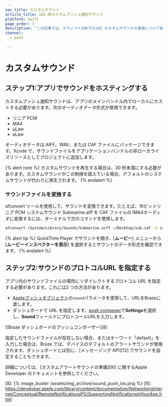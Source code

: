 ```yaml
---
nav_title: カスタムサウンド
article_title: iOS 用カスタムプッシュ通知サウンド
platform: Swift
page_order: 3
description: "この記事では、スウィフトSDKでのiOS カスタムサウンドの実装について説明します。"
channel:
  - push

---
```


# カスタムサウンド

## ステップ1:アプリでサウンドをホスティングする

カスタムプッシュ通知サウンドは、アプリのメインバンドル内でローカルにホストする必要があります。次のオーディオデータ形式が使用できます。

- リニア PCM
- MA4
- µLaw
- aLaw

オーディオデータは AIFF、WAV、または CAF ファイルにパッケージできます。Xcode で、サウンドファイルをアプリケーションバンドルの非ローカライズリソースとしてプロジェクトに追加します。

{% alert note %}
カスタムサウンドを再生する場合は、30 秒未満にする必要があります。カスタムサウンドがこの制限を超えている場合、デフォルトのシステムサウンドが代わりに再生されます。
{% endalert %}

### サウンドファイルを変換する

afconvert ツールを使用して、サウンドを変換できます。たとえば、16ビットリニア PCM システムサウンド Submarine.aiff を CAF ファイルの IMA4オーディオに変換するには、ターミナルで次のコマンドを使用します。

```bash
afconvert /System/Library/Sounds/Submarine.aiff ~/Desktop/sub.caf -d ima4 -f caff -v
```

{% alert tip %}
QuickTime Player でサウンドを開き、\[**ムービー**] メニューから \[**ムービーインスペクターを表示**] を選択するとサウンドのデータ形式を確認できます。
{% endalert %}

## ステップ2:サウンドのプロトコルURL を指定する

アプリ内のサウンドファイルの場所にリダイレクトするプロトコル URL を指定する必要があります。これには2 つの方法があります。

* [Appleプッシュオブジェクト][1]の`sound`パラメータを使用して、URLをBrazeに渡します。
* ダッシュボードで URL を指定します。[push composer][2]で**Settings**を選択し、**Sound**フィールドにプロトコールURLを入力します。 

![Braze ダッシュボードのプッシュコンポーザー][8]

指定したサウンドファイルが存在しない場合、またはキーワード「default」を入力した場合は、Braze では、デバイスのデフォルトのアラートサウンドが使用されます。ダッシュボードとは別に、\[メッセージング API][12] でサウンドを設定することもできます。

詳細については、\[カスタムアラートサウンドの準備][9]] に関するApple Developer のドキュメントを参照してください。

[1]: {{site.baseurl}}/api/objects_filters/messaging/apple_object#apple-push-object
[2]: {{site.baseurl}}/user_guide/message_building_by_channel/push/creating_a_push_message/#step-3-select-notification-type-ios-and-android
[8]: {% image_buster /assets/img_archive/sound_push_ios.png %}
[9]: https://developer.apple.com/library/content/documentation/NetworkingInternet/Conceptual/RemoteNotificationsPG/SupportingNotificationsinYourApp.html